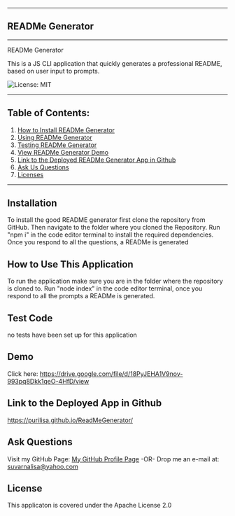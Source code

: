 
  ***
  ## READMe Generator
  ***

  READMe Generator

  This is a JS CLI application that quickly generates a professional README, based on user input to prompts.

  ![License: MIT](https://img.shields.io/badge/License-Apache%202.0-blue.svg)

  ***
  ## Table of Contents:
  1. [How to Install READMe Generator](#Installation)
  2. [Using READMe Generator](#How%20To%20Use%20This%20Application)
  3. [Testing READMe Generator](#Test%20Code)
  4. [View READMe Generator Demo ](#Demo)
  5. [Link to the Deployed READMe Generator App in Github ](#Link%20to%20the%20Deployed%20App%20in%20Github)
  6. [Ask Us Questions](#Ask%20Questions)
  7. [Licenses](#License)
  ***

  ## Installation
  To install the good README generator first clone the repository from GitHub. Then navigate to the folder where you cloned the Repository. Run "npm i" in the code editor terminal to install the required dependencies. Once you respond to all the questions, a READMe is generated


  ## How to Use This Application
  To run the application make sure you are in the folder where the repository is cloned to. Run "node index" in the code editor terminal, once you respond to all the prompts a READMe is generated.


  ## Test Code
  no tests have been set up for this application


  ## Demo
  Click here: https://drive.google.com/file/d/18PyJEHA1V9nov-993pq8Dkk1qeO-4HfD/view

  ## Link to the Deployed App in Github
  https://purilisa.github.io/ReadMeGenerator/ 

  ## Ask Questions
  Visit my GitHub Page: [My GitHub Profile Page](https://github.com/purilisa)
 -OR-
 Drop me an e-mail at: suvarnalisa@yahoo.com


  ## License
  This applicaton is covered under the Apache License 2.0
